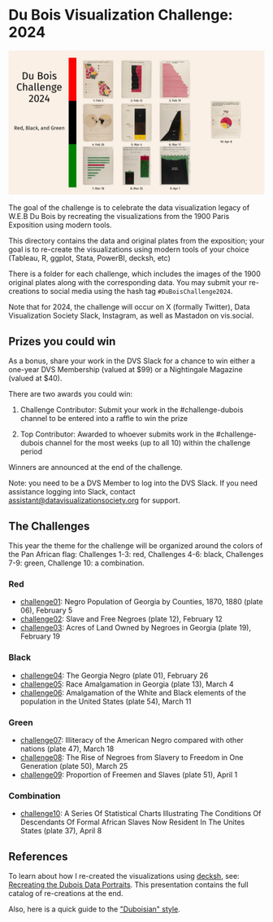 # Du Bois Visualization Challenge: 2024

![challenge2024](plate-list-00001.png)

The goal of the challenge is to celebrate the data visualization legacy of W.E.B Du Bois by recreating the visualizations from the 1900 Paris Exposition using modern tools.

This directory contains the data and original plates from the exposition; your goal is to re-create
the visualizations using modern tools of your choice (Tableau, R, ggplot, Stata, PowerBI, decksh, etc)

There is a folder for each challenge, which includes the images of the 1900 original plates along with the corresponding data. You may submit your re-creations to social media using the hash tag ```#DuBoisChallenge2024```. 

Note that for 2024, the challenge will occur on X (formally Twitter), Data Visualization Society Slack, Instagram, as well as Mastadon on vis.social.

## Prizes you could win

As a bonus, share your work in the DVS Slack for a chance to win either a one-year DVS Membership (valued at $99) or a Nightingale Magazine (valued at $40).

There are two awards you could win:

1. Challenge Contributor: Submit your work in the #challenge-dubois channel to be entered into a raffle to win the prize

2. Top Contributor: Awarded to whoever submits work in the #challenge-dubois channel for the most weeks (up to all 10) within the challenge period 



Winners are announced at the end of the challenge.

Note: you need to be a DVS Member to log into the DVS Slack. If you need assistance logging into Slack, contact assistant@datavisualizationsociety.org for support.

## The Challenges

This year the theme for the challenge will be organized around the colors of the Pan African flag: Challenges 1-3: red, Challenges 4-6: black, Challenges 7-9: green, Challenge 10: a combination.


### Red
* [challenge01](https://github.com/ajstarks/dubois-data-portraits/tree/master/challenge/2024/challenge01): Negro Population of Georgia by Counties, 1870, 1880  (plate 06), February 5
* [challenge02](https://github.com/ajstarks/dubois-data-portraits/tree/master/challenge/2024/challenge02): Slave and Free Negroes (plate 12), February 12
* [challenge03](https://github.com/ajstarks/dubois-data-portraits/tree/master/challenge/2024/challenge03): Acres of Land Owned by Negroes in Georgia (plate 19), February 19

### Black
* [challenge04](https://github.com/ajstarks/dubois-data-portraits/tree/master/challenge/2024/challenge04): The Georgia Negro (plate 01), February 26
* [challenge05](https://github.com/ajstarks/dubois-data-portraits/tree/master/challenge/2024/challenge05): Race Amalgamation in Georgia (plate 13), March 4
* [challenge06](https://github.com/ajstarks/dubois-data-portraits/tree/master/challenge/2024/challenge06): Amalgamation of the White and Black elements of the population in the United States (plate 54), March 11

### Green
* [challenge07](https://github.com/ajstarks/dubois-data-portraits/tree/master/challenge/2024/challenge07):  Illiteracy of the American Negro compared with other nations (plate 47), March 18
* [challenge08](https://github.com/ajstarks/dubois-data-portraits/tree/master/challenge/2024/challenge08): The Rise of Negroes from Slavery to Freedom in One Generation (plate 50), March 25
* [challenge09](https://github.com/ajstarks/dubois-data-portraits/tree/master/challenge/2024/challenge09): Proportion of Freemen and Slaves  (plate 51), April 1

### Combination
* [challenge10](https://github.com/ajstarks/dubois-data-portraits/tree/master/challenge/2024/challenge10): A Series Of Statistical Charts Illustrating The Conditions Of Descendants Of Formal African Slaves Now Resident In The Unites States (plate 37), April 8

## References

To learn about how I re-created the visualizations using [decksh](https://speakerdeck.com/ajstarks/decksh-a-little-language-for-decks), see: [Recreating the Dubois Data Portraits](https://speakerdeck.com/ajstarks/recreating-the-dubois-data-portraits). This presentation contains the full catalog of re-creations at the end.

Also, here is a quick guide to the ["Duboisian" style](https://github.com/ajstarks/dubois-data-portraits/blob/master/dubois-style.pdf).

